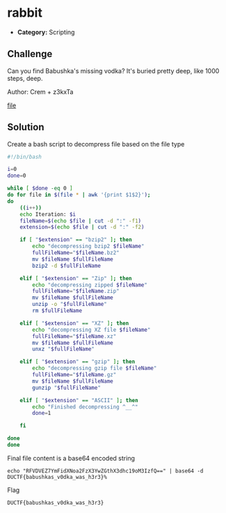 # rabbit

- **Category:** Scripting

## Challenge

Can you find Babushka's missing vodka? It's buried pretty deep, like 1000 steps, deep.

Author: Crem + z3kxTa

[file](./flag.txt)

## Solution

Create a bash script to decompress file based on the file type

```bash
#!/bin/bash

i=0
done=0

while [ $done -eq 0 ]
do for file in $(file * | awk '{print $1$2}');
do
	((i++))
	echo Iteration: $i
	fileName=$(echo $file | cut -d ":" -f1)
	extension=$(echo $file | cut -d ":" -f2)

	if [ "$extension" == "bzip2" ]; then
		echo "decompressing bzip2 $fileName"
		fullFileName="$fileName.bz2"
		mv $fileName $fullFileName
		bzip2 -d $fullFileName

	elif [ "$extension" == "Zip" ]; then
		echo "decompressing zipped $fileName"
		fullFileName="$fileName.zip"
		mv $fileName $fullFileName
		unzip -o "$fullFileName"
		rm $fullFileName

	elif [ "$extension" == "XZ" ]; then
		echo "decompressing XZ file $fileName"
		fullFileName="$fileName.xz"
		mv $fileName $fullFileName
		unxz "$fullFileName"

	elif [ "$extension" == "gzip" ]; then
		echo "decompressing gzip file $fileName"
		fullFileName="$fileName.gz"
		mv $fileName $fullFileName
		gunzip "$fullFileName"

	elif [ "$extension" == "ASCII" ]; then
		echo "Finished decompressing ^__^"
		done=1

	fi

done
done
```

Final file content is a base64 encoded string

```
echo "RFVDVEZ7YmFidXNoa2FzX3YwZGthX3dhc19oM3IzfQ==" | base64 -d
DUCTF{babushkas_v0dka_was_h3r3}%
```

Flag

```
DUCTF{babushkas_v0dka_was_h3r3}
```
